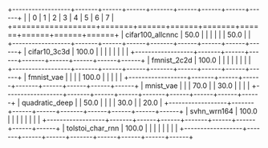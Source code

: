 +------------------+-------+------+------+-------+------+------+------+------+
|                  | 0     | 1    | 2    | 3     | 4    | 5    | 6    | 7    |
+==================+=======+======+======+=======+======+======+======+======+
| cifar100_allcnnc | 50.0  |      |      |       |      |      | 50.0 |      |
+------------------+-------+------+------+-------+------+------+------+------+
| cifar10_3c3d     | 100.0 |      |      |       |      |      |      |      |
+------------------+-------+------+------+-------+------+------+------+------+
| fmnist_2c2d      | 100.0 |      |      |       |      |      |      |      |
+------------------+-------+------+------+-------+------+------+------+------+
| fmnist_vae       |       |      |      | 100.0 |      |      |      |      |
+------------------+-------+------+------+-------+------+------+------+------+
| mnist_vae        |       |      | 70.0 |       | 30.0 |      |      |      |
+------------------+-------+------+------+-------+------+------+------+------+
| quadratic_deep   |       | 50.0 |      |       |      | 30.0 |      | 20.0 |
+------------------+-------+------+------+-------+------+------+------+------+
| svhn_wrn164      | 100.0 |      |      |       |      |      |      |      |
+------------------+-------+------+------+-------+------+------+------+------+
| tolstoi_char_rnn | 100.0 |      |      |       |      |      |      |      |
+------------------+-------+------+------+-------+------+------+------+------+